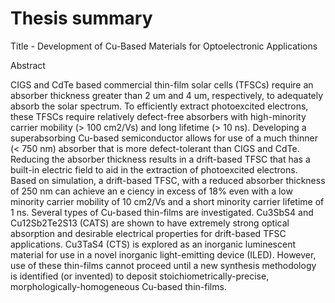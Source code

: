 # Thesis summary
Title - Development of Cu-Based Materials for Optoelectronic Applications

Abstract

CIGS and CdTe based commercial thin-film solar cells (TFSCs) require an absorber thickness greater than 2 um and 4 um, respectively, to adequately absorb the solar spectrum. To efficiently extract photoexcited electrons, these TFSCs require relatively defect-free absorbers with high-minority carrier mobility (> 100 cm2/Vs) and long lifetime (> 10 ns). Developing a superabsorbing Cu-based semiconductor allows for use of a much thinner (< 750 nm) absorber that is more defect-tolerant than CIGS and CdTe. Reducing the absorber thickness results in a drift-based TFSC that has a built-in electric field to aid in the extraction of photoexcited electrons. Based on simulation, a drift-based TFSC, with a reduced absorber thickness of 250 nm can achieve an e ciency in excess of 18% even with a low minority carrier mobility of 10 cm2/Vs and a short minority carrier lifetime of 1 ns. Several types of Cu-based thin-films are investigated. Cu3SbS4 and Cu12Sb2Te2S13 (CATS) are shown to have extremely strong optical absorption and desirable electrical properties for drift-based TFSC applications. Cu3TaS4 (CTS) is explored as an inorganic luminescent material for use in a novel inorganic light-emitting device (ILED). However, use of these thin-films cannot proceed until a new synthesis methodology is identified (or invented) to deposit stoichiometrically-precise, morphologically-homogeneous Cu-based thin-films.
